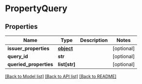 # PropertyQuery

## Properties
Name | Type | Description | Notes
------------ | ------------- | ------------- | -------------
**issuer_properties** | [**object**](.md) |  | [optional] 
**query_id** | **str** |  | [optional] 
**queried_properties** | **list[str]** |  | [optional] 

[[Back to Model list]](../README.md#documentation-for-models) [[Back to API list]](../README.md#documentation-for-api-endpoints) [[Back to README]](../README.md)


